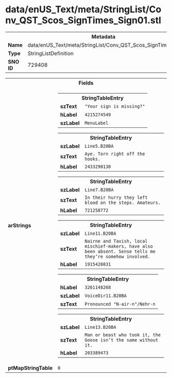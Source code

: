 <h1>data/enUS_Text/meta/StringList/Conv_QST_Scos_SignTimes_Sign01.stl</h1><table><tr><th colspan="100%">Metadata</th></tr><tr><td><b>Name</b></td><td>data/enUS_Text/meta/StringList/Conv_QST_Scos_SignTimes_Sign01.stl</td></tr><tr><td><b>Type</b></td><td>StringListDefinition</td></tr><tr><td><b>SNO ID</b></td><td>729408</td></tr></table>

<table><tr><th colspan="100%">Fields</th></tr><tr><td><b>arStrings</b></td><td><table><tr><th colspan="100%">StringTableEntry</th></tr><tr><td><b>szText</b></td><td><code>"Your sign is missing?"</code></td></tr><tr><td><b>hLabel</b></td><td><code>4215274549</code></td></tr><tr><td><b>szLabel</b></td><td><code>MenuLabel</code></td></tr></table>


<table><tr><th colspan="100%">StringTableEntry</th></tr><tr><td><b>szLabel</b></td><td><code>Line5.B20BA</code></td></tr><tr><td><b>szText</b></td><td><code>Aye. Torn right off the hooks.</code></td></tr><tr><td><b>hLabel</b></td><td><code>2433290130</code></td></tr></table>


<table><tr><th colspan="100%">StringTableEntry</th></tr><tr><td><b>szLabel</b></td><td><code>Line7.B20BA</code></td></tr><tr><td><b>szText</b></td><td><code>In their hurry they left blood on the steps. Amateurs.</code></td></tr><tr><td><b>hLabel</b></td><td><code>721258772</code></td></tr></table>


<table><tr><th colspan="100%">StringTableEntry</th></tr><tr><td><b>szLabel</b></td><td><code>Line11.B20BA</code></td></tr><tr><td><b>szText</b></td><td><code>Nairne and Tavish, local mischief-makers, have also been absent. Sense tells me they’re somehow involved.</code></td></tr><tr><td><b>hLabel</b></td><td><code>1915420831</code></td></tr></table>


<table><tr><th colspan="100%">StringTableEntry</th></tr><tr><td><b>hLabel</b></td><td><code>3261148268</code></td></tr><tr><td><b>szLabel</b></td><td><code>VoiceDir11.B20BA</code></td></tr><tr><td><b>szText</b></td><td><code>Pronounced "N-air-n"/Nehr-n</code></td></tr></table>


<table><tr><th colspan="100%">StringTableEntry</th></tr><tr><td><b>szLabel</b></td><td><code>Line13.B20BA</code></td></tr><tr><td><b>szText</b></td><td><code>Man or beast who took it, the Goose isn’t the same without it.</code></td></tr><tr><td><b>hLabel</b></td><td><code>203389473</code></td></tr></table>


</td></tr><tr><td><b>ptMapStringTable</b></td><td><code>0</code></td></tr></table>

